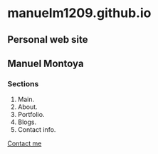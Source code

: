 # manuelm1209.github.io

## Personal web site
## Manuel Montoya

### Sections
1. Main.
1. About.
1. Portfolio.
1. Blogs.
1. Contact info.

[Contact me](mailto:manuelm1209@hotmail.com)


